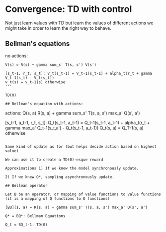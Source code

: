 # Convergence: TD with control

Not just learn values with TD but learn the values of different actions we might take in order to learn the right way to behave.

## Bellman's equations

no actions:

```
V(s) = R(s) + gamma sum_s' T(s, s') V(s')

[s_t-1, r_t, s_t]: V_t(s_t-1) = V_t-1(s_t-1) + alpha_t(r_t + gamma V_t-1(s_t) - V_t(s_t))
v_t(s) = v_t-1(s) otherwise
'''

TD(0)

## Bellman's equation with actions:

```
actions: Q(s, a) R(s, a) + gamma sum_s' T(s, a, s') max_a' Q(s', a')

[s_t-1, a_t-1, r_t, s_t]: Q_t(s_t-1, a_t-1) = Q_t-1(s_t-1, a_t-1) + alpha_t(r_t + gamma max_a' Q_t-1(s_t,a') - Q_t(s_t-1, a_t-1))
Q_t(s, a) = Q_T-1(s, a) otherwise
```

Same kind of update as for (but helps decide action based on highest value)

We can use it to create a TD(0)-esque reward

Approximations 1) If we knew the model synchronously update.

2) If we knew Q*, sampling asynchronously update.

## Bellman operator

Let B be an operator, or mapping of value functions to value functions (it is a mapping of Q functions to Q functions)

[BQ](s, a) = R(s, a) + gamma sum_s' T(s, a, s') max_a' Q(s', a')

Q* = BQ*: Bellman Equations

Q_t = BQ_t-1: TD(0)

